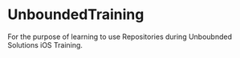UnboundedTraining
=================

For the purpose of learning to use Repositories during Unboubnded Solutions iOS Training.
